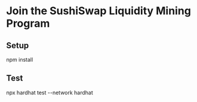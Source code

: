 # Join the SushiSwap Liquidity Mining Program

## Setup

npm install

## Test

npx hardhat test --network hardhat
